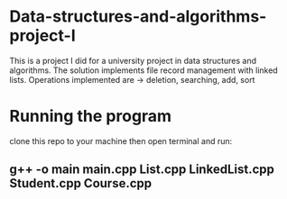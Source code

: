 # Data-structures-and-algorithms-project-I
This is a project I did for a university project in data structures and algorithms. 
The solution implements file record management with linked lists.
Operations implemented are -> deletion, searching, add, sort
# Running the program
clone this repo to your machine then open terminal and run:
## g++ -o main main.cpp List.cpp LinkedList.cpp Student.cpp Course.cpp
